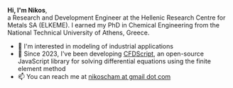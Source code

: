 <!-- - 👋 Hi, I’m Nikos. I’m a Chemical Engineer, PhD
- 👀 I'm interested in computational modeling and machine learning
- ⚡ Fun fact: I love listening to music and playing the guitar! 🎸 -->
<b>Hi, I'm Nikos</b>, </br>a Research and Development Engineer at the Hellenic Research Centre for Metals SA (ELKEME). I earned my PhD in Chemical Engineering from the National Technical University of Athens, Greece.
- 👀 I'm interested in modeling of industrial applications
- 📢 Since 2023, I've been developing <a href="https://www.cfdscript.com/" target="_blank">CFDScript</a>, an open-source JavaScript library for solving differential equations using the finite element method
- 📫 You can reach me at <a href="mailto:nikoscham@gmail.com">nikoscham at gmail dot com</a>

<!---
- 🌱 I’m currently learning ...
- 💞️ I’m looking to collaborate on ...
--->

<!---
nikoscham/nikoscham is a ✨ special ✨ repository because its `README.md` (this file) appears on your GitHub profile.
You can click the Preview link to take a look at your changes.
--->
